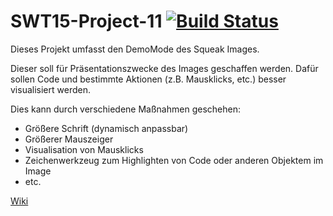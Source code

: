 SWT15-Project-11 [![Build Status](https://travis-ci.org/HPI-SWA-Teaching/SWT15-Project-11.svg)](https://travis-ci.org/HPI-SWA-Teaching/SWT15-Project-11)
===================

Dieses Projekt umfasst den DemoMode des Squeak Images.

Dieser soll für Präsentationszwecke des Images geschaffen werden.
Dafür sollen Code und bestimmte Aktionen (z.B. Mausklicks, etc.) besser visualisiert werden.

Dies kann durch verschiedene Maßnahmen geschehen:
* Größere Schrift (dynamisch anpassbar)
* Größerer Mauszeiger
* Visualisation von Mausklicks
* Zeichenwerkzeug zum Highlighten von Code oder anderen Objektem im Image
* etc.

[Wiki](https://github.com/HPI-SWA-Teaching/SWT15-Project-11/wiki)
